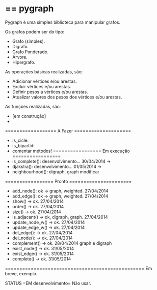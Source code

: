 == pygraph
=======

Pygraph é uma simples biblioteca para manipular grafos.

Os grafos podem ser do tipo:

- Grafo (simples).
- Digrafo.
- Grafo Ponderado.
- Árvore.
- Hipergrafo.

As operações básicas realizadas, são:

- Adicionar vértices e/ou arestas.
- Excluir vértices e/ou arestas.
- Definir pesos a vértices e/ou arestas.
- Atualizar valores dos pesos dos vértices e/ou arestas.
    
As funções realizadas, são:

- [em construção]
- 

================== A Fazer ====================
- is_cicle:
- is_bipartid:
- comentar métodos!
================= Em execução =================
- is_complete(): desenvolvimento... 30/04/2014 ->
- djakstra(): desenvolvimento... 01/05/2014 ->
- neighbourhood(): digraph, graph modificar

================= Pronto ======================
- add_node(): ok -> graph, weighted. 27/04/2014
- add_edge(): ok -> graph, weighted. 27/04/2014
- show() -> ok. 27/04/2014
- order() -> ok. 27/04/2014
- size() -> ok. 27/04/2014
- is_adjacent() -> ok, digraph, graph. 27/04/2014
- update_node_w() -> ok. 27/04/2014
- update_edge_w() -> ok. 27/04/2014
- del_edge(): -> ok. 27/04/2014
- del_node(): -> ok. 27/04/2014
- complement() -> ok. 28/04/2014 graph e digraph
- exist_node() -> ok. 31/05/2014
- exist_edge() -> ok. 31/05/2014
- complete() -> ok. 31/05/2014


=================================================
Em breve, exemplo.

STATUS
=EM desenvolvimento= Não usar.
